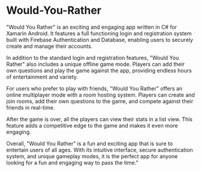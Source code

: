 # Would-You-Rather
"Would You Rather" is an exciting and engaging app written in C# for Xamarin Android. It features a full functioning login and registration system built with Firebase Authentication and Database, enabling users to securely create and manage their accounts.

In addition to the standard login and registration features, "Would You Rather" also includes a unique offline game mode. Players can add their own questions and play the game against the app, providing endless hours of entertainment and variety.

For users who prefer to play with friends, "Would You Rather" offers an online multiplayer mode with a room hosting system. Players can create and join rooms, add their own questions to the game, and compete against their friends in real-time.

After the game is over, all the players can view their stats in a list view. This feature adds a competitive edge to the game and makes it even more engaging.

Overall, "Would You Rather" is a fun and exciting app that is sure to entertain users of all ages. With its intuitive interface, secure authentication system, and unique gameplay modes, it is the perfect app for anyone looking for a fun and engaging way to pass the time."






